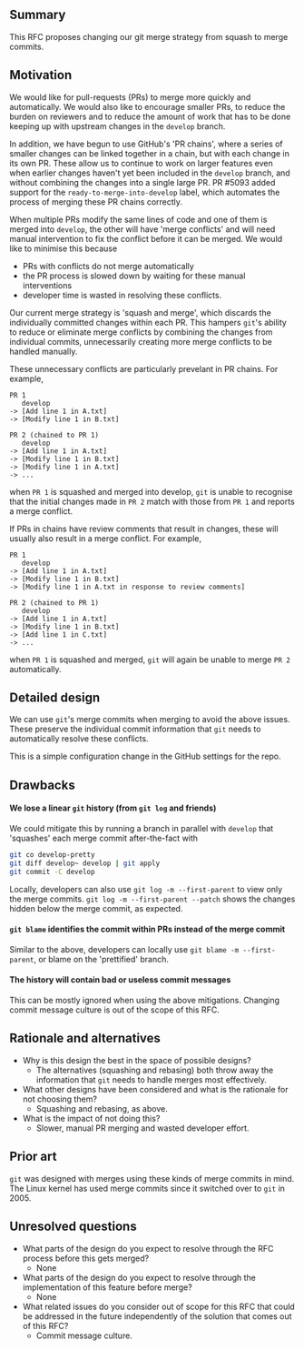 ## Summary
[summary]: #summary

This RFC proposes changing our git merge strategy from squash to merge commits.

## Motivation
[motivation]: #motivation

We would like for pull-requests (PRs) to merge more quickly and automatically.
We would also like to encourage smaller PRs, to reduce the burden on reviewers
and to reduce the amount of work that has to be done keeping up with upstream
changes in the `develop` branch.

In addition, we have begun to use GitHub's 'PR chains', where a series of
smaller changes can be linked together in a chain, but with each change in its
own PR. These allow us to continue to work on larger features even when
earlier changes haven't yet been included in the `develop` branch, and without
combining the changes into a single large PR.  PR #5093 added support for the
`ready-to-merge-into-develop` label, which automates the process of merging
these PR chains correctly.

When multiple PRs modify the same lines of code and one of them is merged into
`develop`, the other will have 'merge conflicts' and will need manual
intervention to fix the conflict before it can be merged. We would like to
minimise this because
* PRs with conflicts do not merge automatically
* the PR process is slowed down by waiting for these manual interventions
* developer time is wasted in resolving these conflicts.

Our current merge strategy is 'squash and merge', which discards the
individually committed changes within each PR. This hampers `git`'s ability to
reduce or eliminate merge conflicts by combining the changes from individual
commits, unnecessarily creating more merge conflicts to be handled manually.

These unnecessary conflicts are particularly prevelant in PR chains. For
example,
```
PR 1
   develop
-> [Add line 1 in A.txt]
-> [Modify line 1 in B.txt]

PR 2 (chained to PR 1)
   develop
-> [Add line 1 in A.txt]
-> [Modify line 1 in B.txt]
-> [Modify line 1 in A.txt]
-> ...
```
when `PR 1` is squashed and merged into develop, `git` is unable to recognise
that the initial changes made in `PR 2` match with those from `PR 1` and
reports a merge conflict.

If PRs in chains have review comments that result in changes, these will
usually also result in a merge conflict. For example,
```
PR 1
   develop
-> [Add line 1 in A.txt]
-> [Modify line 1 in B.txt]
-> [Modify line 1 in A.txt in response to review comments]

PR 2 (chained to PR 1)
   develop
-> [Add line 1 in A.txt]
-> [Modify line 1 in B.txt]
-> [Add line 1 in C.txt]
-> ...
```
when `PR 1` is squashed and merged, `git` will again be unable to merge `PR 2`
automatically.

## Detailed design
[detailed-design]: #detailed-design

We can use `git`'s merge commits when merging to avoid the above issues. These
preserve the individual commit information that `git` needs to automatically
resolve these conflicts.

This is a simple configuration change in the GitHub settings for the repo.

## Drawbacks
[drawbacks]: #drawbacks

#### We lose a linear `git` history (from `git log` and friends)

We could mitigate this by running a branch in parallel with `develop` that
'squashes' each merge commit after-the-fact with
```bash
git co develop-pretty
git diff develop~ develop | git apply
git commit -C develop
```

Locally, developers can also use `git log -m --first-parent` to view only the
merge commits. `git log -m --first-parent --patch` shows the changes hidden
below the merge commit, as expected.

#### `git blame` identifies the commit within PRs instead of the merge commit

Similar to the above, developers can locally use `git blame -m --first-parent`,
or blame on the 'prettified' branch.

#### The history will contain bad or useless commit messages

This can be mostly ignored when using the above mitigations. Changing commit
message culture is out of the scope of this RFC.

## Rationale and alternatives
[rationale-and-alternatives]: #rationale-and-alternatives

* Why is this design the best in the space of possible designs?
  - The alternatives (squashing and rebasing) both throw away the information
    that `git` needs to handle merges most effectively.
* What other designs have been considered and what is the rationale for not choosing them?
  - Squashing and rebasing, as above.
* What is the impact of not doing this?
  - Slower, manual PR merging and wasted developer effort.

## Prior art
[prior-art]: #prior-art

`git` was designed with merges using these kinds of merge commits in mind. The
Linux kernel has used merge commits since it switched over to `git` in 2005.

## Unresolved questions
[unresolved-questions]: #unresolved-questions

* What parts of the design do you expect to resolve through the RFC process before this gets merged?
  - None
* What parts of the design do you expect to resolve through the implementation of this feature before merge?
  - None
* What related issues do you consider out of scope for this RFC that could be addressed in the future independently of the solution that comes out of this RFC?
  - Commit message culture.
